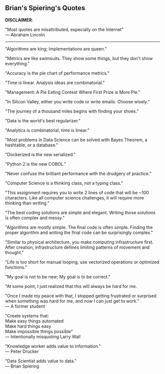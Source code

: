 Brian's Spiering's Quotes
-------

__DISCLAIMER__: 

"Most quotes are misattributed, especially on the Internet"  
— Abraham Lincoln

------

"Algorithms are king; Implementations are queen."

"Metrics are like swimsuits. They show some things, but they don't show everything."

"Accuracy is the pie chart of performance metrics."

"Time is linear. Analysis ideas are combinatorial."

"Management: A Pie Eating Contest Where First Prize is More Pie."

"In Silicon Valley, either you write code or write emails. Choose wisely."

"The journey of a thousand miles begins with finding your shoes."

"Data is the world's best regularizer."

"Analytics is combinatorial, time is linear."

"Most problems in Data Science can be solved with Bayes Theorem, a hashtable, or a database."

"Dockerized is the new serialized."

"Python 2 is the new COBOL."

"Never confuse the brilliant performance with the drudgery of practice."

"Computer Science is a thinking class, not a typing class."

"This assignment requires you to write 2 lines of code that will be ~100 characters. Like all computer science challenges, it will require more thinking than writing."

"The best coding solutions are simple and elegant. Writing those solutions is often complex and messy."

"Algorithms are mostly simple.
The final code is often simple.
Finding the proper algorithm and writing the final code can be surprisingly complex."

"Similar to physical architecture, you make computing infrastructure first. After creation, infrastructure defines limiting patterns of movement and thought."

"Life is too short for manual looping, use vectorized operations or optimized functions."

"My goal is not to be new; My goal is to be correct."

"At some point, I just realized that this will always be hard for me. 

"Once I made my peace with that, I stopped getting frustrated or surprised when something was hard for me, and now I can just get to work."  
— A former student

"Create systems that:     
Make easy things automated   
Make hard things easy    
Make impossible things possible"    
— Intentionally misquoting Larry Wall

"Knowledge worker adds value to information."   
— Peter Drucker

"Data Scientist adds value to data."   
— Brian Spiering
